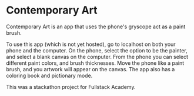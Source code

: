 # Contemporary Art

Contemporary Art is an app that uses the phone's gryscope act as a paint brush.

To use this app (which is not yet hosted), go to localhost on both your phone and the computer. On the phone, select the option to be the painter, and select a blank canvas on the computer. From the phone you can select different paint colors, and brush thicknesses. Move the phone like a paint brush, and you artwork will appear on the canvas.
The app also has a coloring book and pictionary mode.

This was a stackathon project for Fullstack Academy.
